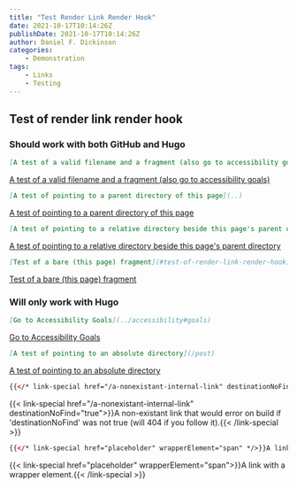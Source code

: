 ```yaml
---
title: "Test Render Link Render Hook"
date: 2021-10-17T10:14:26Z
publishDate: 2021-10-17T10:14:26Z
author: Daniel F. Dickinson
categories:
    - Demonstration
tags:
    - Links
    - Testing
---
```


## Test of render link render hook

<!--more-->

### Should work with both GitHub and Hugo

```markdown
[A test of a valid filename and a fragment (also go to accessibility goals)](../accessibility.md#goals)
```

[A test of a valid filename and a fragment (also go to accessibility goals)](../accessibility.md#goals)

```markdown
[A test of pointing to a parent directory of this page](..)
```

[A test of pointing to a parent directory of this page](..)

```markdown
[A test of pointing to a relative directory beside this page's parent directory](../docs)
```

[A test of pointing to a relative directory beside this page's parent directory](../docs)

```markdown
[Test of a bare (this page) fragment](#test-of-render-link-render-hook)
```

[Test of a bare (this page) fragment](#test-of-render-link-render-hook)

### Will only work with Hugo

```markdown
[Go to Accessibility Goals](../accessibility#goals)
```

[Go to Accessibility Goals](../accessibility#goals)

```markdown
[A test of pointing to an absolute directory](/post)
```

[A test of pointing to an absolute directory](/post)

```html
{{</* link-special href="/a-nonexistant-internal-link" destinationNoFind="true" */>}}A non-existant link that would error on build if 'destinationNoFind' was not true (will 404 if you follow it).{{\< /link-special >}}
```

{{< link-special href="/a-nonexistant-internal-link" destinationNoFind="true">}}A non-existant link that would error on build if 'destinationNoFind' was not true (will 404 if you follow it).{{< /link-special >}}

```html
{{</* link-special href="placeholder" wrapperElement="span" */>}}A link with a wrapper element.{{</* /link-special */>}}
```

{{< link-special href="placeholder" wrapperElement="span">}}A link with a wrapper element.{{< /link-special >}}
